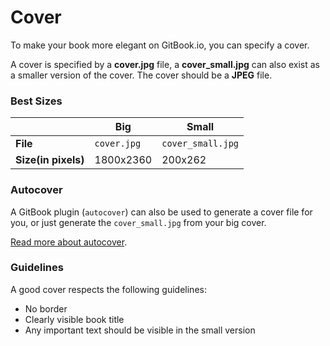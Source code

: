 # Cover

To make your book more elegant on GitBook.io, you can specify a cover.

A cover is specified by a **cover.jpg** file, a **cover_small.jpg** can also exist as a smaller version of the cover. The cover should be a **JPEG** file.

### Best Sizes

|  | Big | Small |
| -- | -- | -- |
| **File** | `cover.jpg` | `cover_small.jpg` |
| **Size(in pixels)** | 1800x2360 | 200x262 |


### Autocover

A GitBook plugin (`autocover`) can also be used to generate a cover file for you, or just generate the `cover_small.jpg` from your big cover.

[Read more about autocover](https://github.com/GitbookIO/plugin-autocover).

### Guidelines

A good cover respects the following guidelines:

* No border
* Clearly visible book title
* Any important text should be visible in the small version
